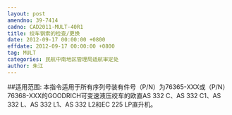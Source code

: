 ```yaml
---
layout: post
amendno: 39-7414
cadno: CAD2011-MULT-40R1
title: 绞车钢索的检查/更换
date: 2012-09-17 00:00:00 +0800
effdate: 2012-09-17 00:00:00 +0800
tag: MULT
categories: 民航中南地区管理局适航审定处
author: 朱江
---
```


##适用范围:
本指令适用于所有序列号装有件号（P/N）为76365-XXX或（P/N）76368-XXX的GOODRICH可变速液压绞车的欧直AS 332 C、AS 332 C1、AS 332 L、AS 332 L1、AS 332 L2和EC 225 LP直升机。

